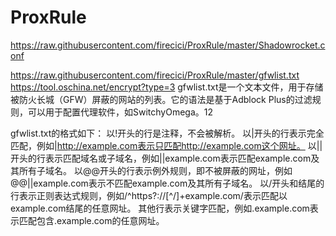 # ProxRule
https://raw.githubusercontent.com/firecici/ProxRule/master/Shadowrocket.conf


https://raw.githubusercontent.com/firecici/ProxRule/master/gfwlist.txt
https://tool.oschina.net/encrypt?type=3
gfwlist.txt是一个文本文件，用于存储被防火长城（GFW）屏蔽的网站的列表。它的语法是基于Adblock Plus的过滤规则，可以用于配置代理软件，如SwitchyOmega。12

gfwlist.txt的格式如下：
以!开头的行是注释，不会被解析。
以|开头的行表示完全匹配，例如|http://example.com表示只匹配http://example.com这个网址。
以||开头的行表示匹配域名或子域名，例如||example.com表示匹配example.com及其所有子域名。
以@@开头的行表示例外规则，即不被屏蔽的网址，例如@@||example.com表示不匹配example.com及其所有子域名。
以/开头和结尾的行表示正则表达式规则，例如/^https?:\/\/[^\/]+example\.com/表示匹配以example.com结尾的任意网址。
其他行表示关键字匹配，例如.example.com表示匹配包含.example.com的任意网址。
